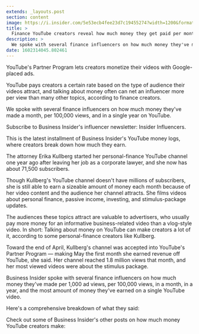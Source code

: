 ```yaml
--- 
extends: _layouts.post 
section: content 
image: https://i.insider.com/5e53ecb4fee23d7c19455274?width=1200&format=jpeg 
title: > 
  Finance YouTube creators reveal how much money they get paid per month, per year, and for videos with 100,000 views 
description: > 
  We spoke with several finance influencers on how much money they've made a month, per 100,000 views, and in a single year on YouTube.This is the latest installment of Business Insider's YouTube money logs, where creators break down how much they earn.In short: Talking about money on YouTube can make creators a lot of it, according to some personal-finance creators like Kullberg.Business Insider spoke with several finance influencers on how much money they've made per 1,000 ad views, per 100,000 views, in a month, in a year, and the most amount of money they've earned on a single YouTube video.Here's a comprehensive breakdown of what they said:Check out some of Business Insider's other posts on how much money YouTube creators make: 
date: 1602314045.802461 
--- 
```

YouTube's Partner Program lets creators monetize their videos with Google-placed ads.

YouTube pays creators a certain rate based on the type of audience their videos attract, and talking about money often can net an influencer more per view than many other topics, according to finance creators.

We spoke with several finance influencers on how much money they've made a month, per 100,000 views, and in a single year on YouTube.

Subscribe to Business Insider's influencer newsletter: Insider Influencers.

This is the latest installment of Business Insider's YouTube money logs, where creators break down how much they earn.

The attorney Erika Kullberg started her personal-finance YouTube channel one year ago after leaving her job as a corporate lawyer, and she now has about 71,500 subscribers.

Though Kullberg's YouTube channel doesn't have millions of subscribers, she is still able to earn a sizeable amount of money each month because of her video content and the audience her channel attracts. She films videos about personal finance, passive income, investing, and stimulus-package updates.

The audiences these topics attract are valuable to advertisers, who usually pay more money for an informative business-related video than a vlog-style video. In short: Talking about money on YouTube can make creators a lot of it, according to some personal-finance creators like Kullberg.

Toward the end of April, Kullberg's channel was accepted into YouTube's Partner Program — making May the first month she earned revenue off YouTube, she said. Her channel reached 1.8 million views that month, and her most viewed videos were about the stimulus package.

Business Insider spoke with several finance influencers on how much money they've made per 1,000 ad views, per 100,000 views, in a month, in a year, and the most amount of money they've earned on a single YouTube video.

Here's a comprehensive breakdown of what they said:

Check out some of Business Insider's other posts on how much money YouTube creators make: